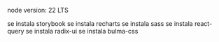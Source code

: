 node version: 22 LTS

se instala storybook
se instala recharts
se instala sass
se instala react-query
se instala radix-ui
se instala bulma-css
